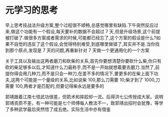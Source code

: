 # 元学习的思考

早上思考技战法升级方案,整个过程很不顺畅,总感觉哪里有缺陷.下午突然反应过来,做这个功能有一个假设,每天要补的数据不会超过 7 天,但是升级场景,这个前提被打破了.做很多方案或者需求的时候,可能都已经忘了,这个方案的假设是什么?如果不自觉的违反了这个假设,会觉得特别难受,到底哪里做错了,其实并不是.当你找到那个原点,发现是 7 天的问题,再重新针对 7 天做一个更通用化的一个方案

关于工具以及输出这两者磨刀和砍柴的关系,首先你要想清楚你要砍什么柴,你只有砍的柴足够多以后,才知道什么刀最称手,而不是一开始就想着要去磨刀.当然了,前提你得会用几种刀,而不是只会一种刀,在差不多的情况下,要更多的在柴上面下功夫,这两个可能是一个量级的关系,比如说柴 100,那么刀需要 10;柴才到了 1000,刀需要 100,两者才是匹配的,但要记得柴永远是要多的

郭靖跟着江南七怪武功很差，但箭术和摔跤却一流。后得洪七公传授成大家。说明郭靖资质不差，有一种可能是七个师傅每人教法不一，致郭靖出招时会犹豫，等学了多种武学最后突然悟了成五绝。实际生活中亦有借鉴
